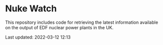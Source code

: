 # Nuke Watch

This repository includes code for retrieving the latest information available on the output of EDF nuclear power plants in the UK.

Last updated: 2022-03-12 12:13